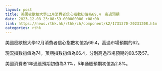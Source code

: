 ```yaml
---
layout: post
title: 美國密歇根大學12月消費者信心指數初值為69.4　高過預期
date: 2023-12-08 23:08:59.000000000 +08:00
link: https://news.rthk.hk/rthk/ch/component/k2/1731370-20231208.htm
categories: rthk
---
```


美國密歇根大學12月消費者信心指數初值為69.4，高過市場預期的62。

現況指數初值為74，預期指數初值為66.4，分別高過市場預期的68.5及57。

美國消費者1年通脹預期初值為3.1%，5年通脹預期初值為2.8%。
